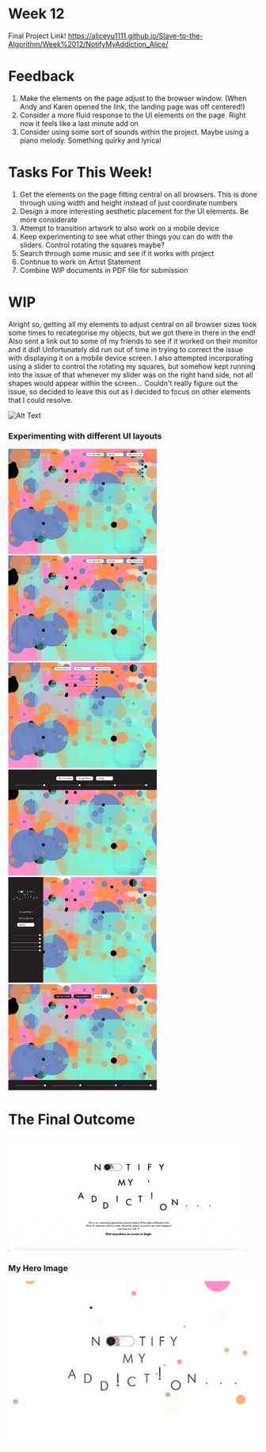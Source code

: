 # Week 12
Final Project Link! https://aliceyu1111.github.io/Slave-to-the-Algorithm/Week%2012/NotifyMyAddiction_Alice/

# Feedback
1. Make the elements on the page adjust to the browser window. (When Andy and Karen opened the link, the landing page was off centered!)
2. Consider a more fluid response to the UI elements on the page. Right now it feels like a last minute add on
3. Consider using some sort of sounds within the project. Maybe using a piano melody. Something quirky and lyrical

# Tasks For This Week!
1. Get the elements on the page fitting central on all browsers. This is done through using width and height instead of just coordinate numbers
2. Design a more interesting aesthetic placement for the UI elements. Be more considerate
3. Attempt to transition artwork to also work on a mobile device
4. Keep experimenting to see what other things you can do with the sliders. Control rotating the squares maybe?
5. Search through some music and see if it works with project
6. Continue to work on Artist Statement
7. Combine WIP documents in PDF file for submission

# WIP 
Alright so, getting all my elements to adjust central on all browser sizes took some times to recategorise my objects, but we got there in there in the end! Also sent a link out to some of my friends to see if it worked on their monitor and it did! Unfortunately did run out of time in trying to correct the issue with displaying it on a mobile device screen. 
I also attempted incorporating using a slider to control the rotating my squares, but somehow kept running into the issue of that whenever my slider was on the right hand side, not all shapes would appear within the screen... Couldn't really figure out the issue, so decided to leave this out as I decided to focus on other elements that I could resolve.

![Alt Text](https://media.giphy.com/media/89uZ2wAcY3f45CSOYO/giphy.gif)


### Experimenting with different UI layouts

<img src= "https://github.com/aliceyu1111/Slave-to-the-Algorithm/blob/master/Week%2012/Notify%20My%20Addiction%20UI%20Placements-08.jpg" width ="300" />  <img src= "https://github.com/aliceyu1111/Slave-to-the-Algorithm/blob/master/Week%2012/Notify%20My%20Addiction%20UI%20Placements-09.jpg" width ="300" /> 
<img src= "https://github.com/aliceyu1111/Slave-to-the-Algorithm/blob/master/Week%2012/Notify%20My%20Addiction%20UI%20Placements-14.jpg" width ="300" />
<img src= "https://github.com/aliceyu1111/Slave-to-the-Algorithm/blob/master/Week%2012/Notify%20My%20Addiction%20UI%20Placements-15.jpg" width ="300" /> 
<img src= "https://github.com/aliceyu1111/Slave-to-the-Algorithm/blob/master/Week%2012/Notify%20My%20Addiction%20UI%20Placements-16.jpg" width ="300" /> 
<img src= "https://github.com/aliceyu1111/Slave-to-the-Algorithm/blob/master/Week%2012/Notify%20My%20Addiction%20UI%20Placements-17.jpg" width ="300" /> 

# The Final Outcome

![Alt Text](https://github.com/aliceyu1111/Slave-to-the-Algorithm/blob/master/Week%2012/NotifyMyAddiction.gif) 

### My Hero Image
<img src= "https://github.com/aliceyu1111/Slave-to-the-Algorithm/blob/master/Week%2012/Notify%20My%20Addiction%20Hero%20Image-13.jpg" width ="700" /> 




